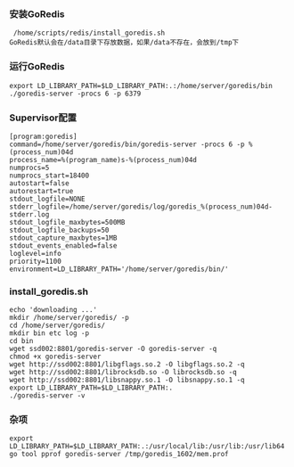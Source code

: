 
### 安装GoRedis
	 /home/scripts/redis/install_goredis.sh
	GoRedis默认会在/data目录下存放数据，如果/data不存在，会放到/tmp下
	
### 运行GoRedis
	export LD_LIBRARY_PATH=$LD_LIBRARY_PATH:.:/home/server/goredis/bin
	./goredis-server -procs 6 -p 6379

### Supervisor配置
	[program:goredis]
	command=/home/server/goredis/bin/goredis-server -procs 6 -p %(process_num)04d
	process_name=%(program_name)s-%(process_num)04d
	numprocs=5
	numprocs_start=18400
	autostart=false
	autorestart=true
	stdout_logfile=NONE
	stderr_logfile=/home/server/goredis/log/goredis_%(process_num)04d-stderr.log
	stdout_logfile_maxbytes=500MB
	stdout_logfile_backups=50
	stdout_capture_maxbytes=1MB
	stdout_events_enabled=false
	loglevel=info
	priority=1100
	environment=LD_LIBRARY_PATH='/home/server/goredis/bin/'

### install_goredis.sh
	echo 'downloading ...'
	mkdir /home/server/goredis/ -p
	cd /home/server/goredis/
	mkdir bin etc log -p
	cd bin
	wget ssd002:8801/goredis-server -O goredis-server -q
	chmod +x goredis-server
	wget http://ssd002:8801/libgflags.so.2 -O libgflags.so.2 -q
	wget http://ssd002:8801/librocksdb.so -O librocksdb.so -q
	wget http://ssd002:8801/libsnappy.so.1 -O libsnappy.so.1 -q
	export LD_LIBRARY_PATH=$LD_LIBRARY_PATH:.
	./goredis-server -v

### 杂项
	export LD_LIBRARY_PATH=$LD_LIBRARY_PATH:.:/usr/local/lib:/usr/lib:/usr/lib64
	go tool pprof goredis-server /tmp/goredis_1602/mem.prof

